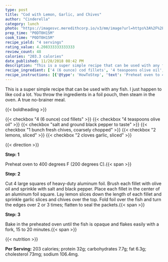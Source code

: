 ```yaml
---
type: post
title: "Cod with Lemon, Garlic, and Chives"
author: "Cinderella"
category: lunch
photo: "https://imagesvc.meredithcorp.io/v3/mm/image?url=https%3A%2F%2Fimages.media-allrecipes.com%2Fuserphotos%2F1163967.jpg"
prep_time: "P0DT0H15M"
cook_time: "P0DT0H15M"
recipe_yield: "4 servings"
rating_value: 4.208333333333333
review_count: 48
calories: "203.3 calories"
date_published: 11/28/2018 08:42 PM
description: "This is a super simple recipe that can be used with any fish. I just happen to like cod a lot. You throw the ingredients in a foil pouch, then steam in the oven. A true no-brainer meal."
recipe_ingredient: ['4 (6 ounce) cod fillets', '4 teaspoons olive oil', 'salt and ground black pepper to taste', '1 bunch fresh chives, coarsely chopped', '2 lemons, sliced', '2 cloves garlic, sliced']
recipe_instructions: [{'@type': 'HowToStep', 'text': 'Preheat oven to 400 degrees F (200 degrees C).\n'}, {'@type': 'HowToStep', 'text': 'Cut 4 large squares of heavy-duty aluminum foil. Brush each fillet with olive oil and sprinkle with salt and black pepper. Place each fillet in the center of an aluminum foil square. Lay lemon slices down the length of each fillet and sprinkle garlic slices and chives over the top. Fold foil over the fish and turn the edges over 2 or 3 times; flatten to seal the packets.\n'}, {'@type': 'HowToStep', 'text': 'Bake in the preheated oven until the fish is opaque and flakes easily with a fork, 15 to 20 minutes.\n'}]
---
```


This is a super simple recipe that can be used with any fish. I just happen to like cod a lot. You throw the ingredients in a foil pouch, then steam in the oven. A true no-brainer meal. 

{{< boldheading >}}

{{< checkbox "4 (6 ounce) cod fillets" >}}
{{< checkbox "4 teaspoons olive oil" >}}
{{< checkbox "salt and ground black pepper to taste" >}}
{{< checkbox "1 bunch fresh chives, coarsely chopped" >}}
{{< checkbox "2  lemons, sliced" >}}
{{< checkbox "2 cloves garlic, sliced" >}}


{{< direction >}}

**Step: 1**

Preheat oven to 400 degrees F (200 degrees C).{{< span >}}

**Step: 2**

Cut 4 large squares of heavy-duty aluminum foil. Brush each fillet with olive oil and sprinkle with salt and black pepper. Place each fillet in the center of an aluminum foil square. Lay lemon slices down the length of each fillet and sprinkle garlic slices and chives over the top. Fold foil over the fish and turn the edges over 2 or 3 times; flatten to seal the packets.{{< span >}}

**Step: 3**

Bake in the preheated oven until the fish is opaque and flakes easily with a fork, 15 to 20 minutes.{{< span >}}

{{< nutrition >}}

**Per Serving:** 203 calories; protein 32g; carbohydrates 7.7g; fat 6.3g; cholesterol 73mg; sodium 106.4mg.